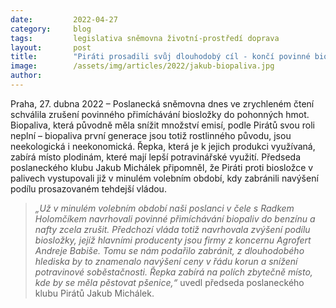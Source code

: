 ```yaml
---
date:         2022-04-27
category:     blog
tags:         legislativa sněmovna životní-prostředí doprava
layout:       post
title:        "Piráti prosadili svůj dlouhodobý cíl - končí povinné biosložky v palivech"
image:        /assets/img/articles/2022/jakub-biopaliva.jpg
author:       
---
```


Praha, 27. dubna 2022 – Poslanecká sněmovna dnes ve zrychleném čtení schválila zrušení povinného přimíchávání biosložky do pohonných hmot. Biopaliva, která původně měla snížit množství emisí, podle Pirátů svou roli neplní – biopaliva první generace jsou totiž rostlinného původu, jsou neekologická i neekonomická. Řepka, která je k jejich produkci využívaná, zabírá místo plodinám, které mají lepší potravinářské využití. Předseda poslaneckého klubu Jakub Michálek připomněl, že Piráti proti biosložce v palivech vystupovali již v minulém volebním období, kdy zabránili navýšení podílu prosazovaném tehdejší vládou.

> *„Už v minulém volebním období naši poslanci v čele s Radkem Holomčíkem navrhovali povinné přimíchávání biopaliv do benzínu a nafty zcela zrušit. Předchozí vláda totiž navrhovala zvýšení podílu biosložky, jejíž hlavními producenty jsou firmy z koncernu Agrofert Andreje Babiše. Tomu se nám podařilo zabránit, z dlouhodobého hlediska by to znamenalo navýšení ceny v řádu korun a snížení potravinové soběstačnosti. Řepka zabírá na polích zbytečně místo, kde by se měla pěstovat pšenice,“* uvedl předseda poslaneckého klubu Pirátů Jakub Michálek.
